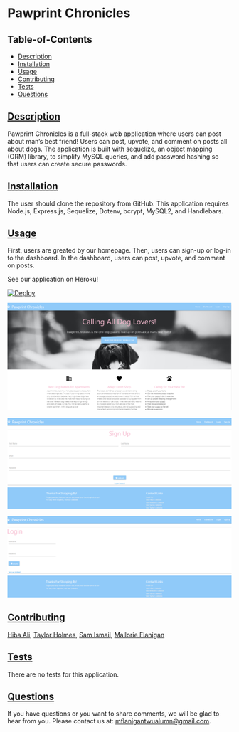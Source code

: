 # Pawprint Chronicles

## Table-of-Contents
* [Description](#description)
* [Installation](#installation)
* [Usage](#usage)
* [Contributing](#contributing)
* [Tests](#tests)
* [Questions](#questions)

## [Description](#table-of-contents)
Pawprint Chronicles is a full-stack web application where users can post about man’s best friend! Users can post, upvote, and comment on posts all about dogs. The application is built with sequelize, an object mapping (ORM) library, to simplify MySQL queries, and add password hashing so that users can create secure passwords.

## [Installation](#table-of-contents)
The user should clone the repository from GitHub. This application requires Node.js, Express.js, Sequelize, Dotenv, bcrypt, MySQL2, and Handlebars.

## [Usage](#table-of-contents)
First, users are greated by our homepage. Then, users can sign-up or log-in to the dashboard. In the dashboard, users can post, upvote, and comment on posts.

See our application on Heroku!

[![Deploy](https://www.herokucdn.com/deploy/button.svg)](https://heroku.com/deploy?template=https://github.com/heroku/node-js-getting-started)

![homepage.png](https://github.com/TaylorH07/pawprint-chronicles/blob/develop/public/images/homepage.png)

![signup.png](https://github.com/TaylorH07/pawprint-chronicles/blob/develop/public/images/signup.png)

![login.png](https://github.com/TaylorH07/pawprint-chronicles/blob/develop/public/images/login.png)

## [Contributing](#table-of-contents)
[Hiba Ali](https://github.com/Hibo-ali), 
[Taylor Holmes](https://github.com/TaylorH07), 
[Sam Ismail](https://github.com/Samismail2010), 
[Mallorie Flanigan](https://github.com/mflanigan13)

## [Tests](#table-of-contents)
There are no tests for this application.

## [Questions](#table-of-contents)
If you have questions or you want to share comments, we will be glad to hear from you. Please contact us at: mflanigantwualumn@gmail.com.